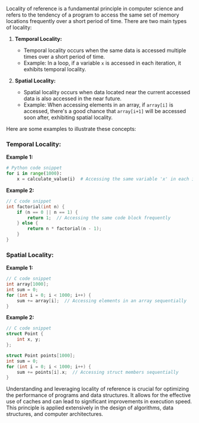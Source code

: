 Locality of reference is a fundamental principle in computer science and refers to the tendency of a program to access the same set of memory locations frequently over a short period of time. There are two main types of locality:

1. **Temporal Locality:**
   - Temporal locality occurs when the same data is accessed multiple times over a short period of time.
   - Example: In a loop, if a variable `x` is accessed in each iteration, it exhibits temporal locality.

2. **Spatial Locality:**
   - Spatial locality occurs when data located near the current accessed data is also accessed in the near future.
   - Example: When accessing elements in an array, if `array[i]` is accessed, there's a good chance that `array[i+1]` will be accessed soon after, exhibiting spatial locality.

Here are some examples to illustrate these concepts:

### Temporal Locality:

**Example 1:**
```python
# Python code snippet
for i in range(1000):
    x = calculate_value(i)  # Accessing the same variable 'x' in each iteration
```

**Example 2:**
```C
// C code snippet
int factorial(int n) {
    if (n == 0 || n == 1) {
        return 1;  // Accessing the same code block frequently
    } else {
        return n * factorial(n - 1);
    }
}
```

### Spatial Locality:

**Example 1:**
```C
// C code snippet
int array[1000];
int sum = 0;
for (int i = 0; i < 1000; i++) {
    sum += array[i];  // Accessing elements in an array sequentially
}
```

**Example 2:**
```C
// C code snippet
struct Point {
    int x, y;
};

struct Point points[1000];
int sum = 0;
for (int i = 0; i < 1000; i++) {
    sum += points[i].x;  // Accessing struct members sequentially
}
```

Understanding and leveraging locality of reference is crucial for optimizing the performance of programs and data structures. It allows for the effective use of caches and can lead to significant improvements in execution speed. This principle is applied extensively in the design of algorithms, data structures, and computer architectures.
